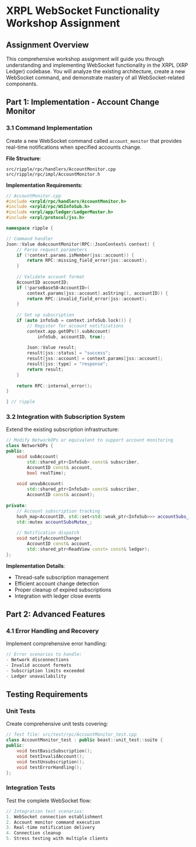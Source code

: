 # XRPL WebSocket Functionality Workshop Assignment

## Assignment Overview

This comprehensive workshop assignment will guide you through understanding and implementing WebSocket functionality in the XRPL (XRP Ledger) codebase. You will analyze the existing architecture, create a new WebSocket command, and demonstrate mastery of all WebSocket-related components.

## Part 1: Implementation - Account Change Monitor

### 3.1 Command Implementation

Create a new WebSocket command called `account_monitor` that provides real-time notifications when specified accounts change.

**File Structure**:
```
src/ripple/rpc/handlers/AccountMonitor.cpp
src/ripple/rpc/impl/AccountMonitor.h
```

**Implementation Requirements**:

```cpp
// AccountMonitor.cpp
#include <xrpld/rpc/handlers/AccountMonitor.h>
#include <xrpld/rpc/WSInfoSub.h>
#include <xrpl/app/ledger/LedgerMaster.h>
#include <xrpl/protocol/jss.h>

namespace ripple {

// Command handler
Json::Value doAccountMonitor(RPC::JsonContext& context) {
    // Parse request parameters
    if (!context.params.isMember(jss::account)) {
        return RPC::missing_field_error(jss::account);
    }
    
    // Validate account format
    AccountID accountID;
    if (!parseBase58<AccountID>(
        context.params[jss::account].asString(), accountID)) {
        return RPC::invalid_field_error(jss::account);
    }
    
    // Set up subscription
    if (auto infoSub = context.infoSub.lock()) {
        // Register for account notifications
        context.app.getOPs().subAccount(
            infoSub, accountID, true);
            
        Json::Value result;
        result[jss::status] = "success";
        result[jss::account] = context.params[jss::account];
        result[jss::type] = "response";
        return result;
    }
    
    return RPC::internal_error();
}

} // ripple
```

### 3.2 Integration with Subscription System

Extend the existing subscription infrastructure:

```cpp
// Modify NetworkOPs or equivalent to support account monitoring
class NetworkOPs {
public:
    void subAccount(
        std::shared_ptr<InfoSub> const& subscriber,
        AccountID const& account,
        bool realTime);
        
    void unsubAccount(
        std::shared_ptr<InfoSub> const& subscriber,
        AccountID const& account);
        
private:
    // Account subscription tracking
    hash_map<AccountID, std::set<std::weak_ptr<InfoSub>>> accountSubs_;
    std::mutex accountSubsMutex_;
    
    // Notification dispatch
    void notifyAccountChange(
        AccountID const& account,
        std::shared_ptr<ReadView const> const& ledger);
};
```

**Implementation Details**:
- Thread-safe subscription management
- Efficient account change detection
- Proper cleanup of expired subscriptions
- Integration with ledger close events

## Part 2: Advanced Features

### 4.1 Error Handling and Recovery

Implement comprehensive error handling:

```cpp
// Error scenarios to handle:
- Network disconnections
- Invalid account formats
- Subscription limits exceeded
- Ledger unavailability
```

## Testing Requirements

### Unit Tests
Create comprehensive unit tests covering:

```cpp
// Test file: src/test/rpc/AccountMonitor_test.cpp
class AccountMonitor_test : public beast::unit_test::suite {
public:
    void testBasicSubscription();
    void testInvalidAccount();
    void testUnsubscription();
    void testErrorHandling();
};
```

### Integration Tests
Test the complete WebSocket flow:

```cpp
// Integration test scenarios:
1. WebSocket connection establishment
2. Account monitor command execution
3. Real-time notification delivery
4. Connection cleanup
5. Stress testing with multiple clients
```